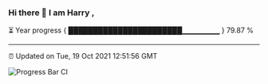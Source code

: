 ### Hi there 👋 I am Harry , 

⏳ Year progress { ███████████████████████▁▁▁▁▁▁▁ } 79.87 %

---

⏰ Updated on Tue, 19 Oct 2021 12:51:56 GMT

![Progress Bar CI](https://github.com/duykhang68/duykhang68/workflows/Progress%20Bar%20CI/badge.svg)
